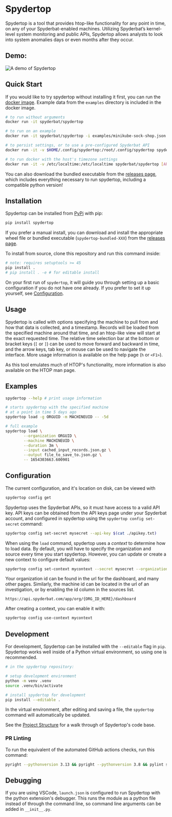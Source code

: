 # Spydertop

Spydertop is a tool that provides htop-like functionality for any point in time, on any of your Spyderbat-enabled machines. Utilizing Spyderbat’s kernel-level system monitoring and public APIs, Spydertop allows analysts to look into system anomalies days or even months after they occur.

## Demo:

![A demo of Spydertop](https://github.com/spyderbat/spydertop/blob/main/assets/demo.gif)

## Quick Start

If you would like to try spydertop without installing it first, you can run the [docker image](https://hub.docker.com/r/spyderbat/spydertop). Example data from the `examples` directory is included in the docker image.

```sh
# to run without arguments
docker run -it spyderbat/spydertop

# to run on an example
docker run -it spyderbat/spydertop -i examples/minikube-sock-shop.json.gz

# to persist settings, or to use a pre-configured Spyderbat API
docker run -it -v $HOME/.config/spydertop:/root/.config/spydertop spyderbat/spydertop [ARGS]

# to run docker with the host's timezone settings
docker run -it -v /etc/localtime:/etc/localtime spyderbat/spydertop [ARGS]
```

You can also download the bundled executable from the [releases page](https://github.com/spyderbat/spydertop/releases), which includes everything necessary to run spydertop, including a compatible python version!

## Installation

Spydertop can be installed from [PyPi](https://pypi.org/project/spydertop/) with pip:

```sh
pip install spydertop
```

If you prefer a manual install, you can download and install the appropriate wheel file or bundled executable (`spydertop-bundled-XXX`) from the [releases page](https://github.com/spyderbat/spydertop/releases).

To install from source, clone this repository and run this command inside:

```sh
# note: requires setuptools >= 45
pip install .
# pip install . -e # for editable install
```

On your first run of `spydertop`, it will guide you through setting up a basic configuration if you do not have one already. If you prefer to set it up yourself, see [Configuration](#configuration).

## Usage

Spydertop is called with options specifying the machine to pull from and how that data is collected, and a timestamp. Records will be loaded from the specified machine around that time, and an htop-like view will start at the exact requested time. The relative time selection bar at the bottom or bracket keys (`[` or `]`) can be used to move forward and backward in time, and the arrow keys, tab key, or mouse can be used to navigate the interface. More usage information is available on the help page (`h` or `<F1>`).

As this tool emulates much of HTOP's functionality, more information is also available on the HTOP man page.

## Examples

```sh
spydertop --help # print usage information

# starts spydertop with the specified machine
# at a point in time 5 days ago
spydertop load -g ORGUID -m MACHINEUID -- -5d

# full example
spydertop load \
        --organization ORGUID \
        --machine MACHINEUID \
        --duration 3m \
        --input cached_input_records.json.gz \
        --output file_to_save_to.json.gz \
        -- 1654303663.600901
```

## Configuration

The current configuration, and it's location on disk, can be viewed with

```bash
spydertop config get
```

Spydertop uses the Spyderbat APIs, so it must have access to a valid API key. API keys can be obtained from the API keys page under your Spyderbat account, and configured in spydertop using the `spydertop config set-secret` command:

```bash
spydertop config set-secret mysecret --api-key $(cat ./apikey.txt)
```

When using the `load` command, spydertop uses a *context* to determine how to load data. By default, you will have to specify the organization and source every time you start spydertop. However, you can update or create a new context to configure default values:

```bash
spydertop config set-context mycontext --secret mysecret --organization ORG_ID --source SOURCE_ID
```

Your organization id can be found in the url for the dashboard, and many other pages. Similarly, the machine id can be located in the url of an investigation, or by enabling the id column in the sources list.

```url
https://api.spyderbat.com/app/org/{ORG_ID_HERE}/dashboard
```

After creating a context, you can enable it with:

```bash
spydertop config use-context mycontext
```

## Development

For development, Spydertop can be installed with the `--editable` flag in `pip`. Spydertop works well inside of a Python virtual environment, so using one is recommended.

```sh
# in the spydertop repository:

# setup development environment
python -m venv .venv
source .venv/bin/activate

# install spydertop for development
pip install --editable .
```

In the virtual environment, after editing and saving a file, the `spydertop` command will automatically be updated.

See the [Project Structure](https://github.com/spyderbat/spydertop/blob/main/structure.md) for a walk through of Spydertop's code base.

### PR Linting

To run the equivalent of the automated GitHub actions checks, run this command:

```sh
pyright --pythonversion 3.13 && pyright --pythonversion 3.8 && pylint spydertop
```

## Debugging

If you are using VSCode, `launch.json` is configured to run Spydertop with the python extension's debugger. This runs the module as a python file instead of through the command line, so command line arguments can be added in `__init__.py`.
